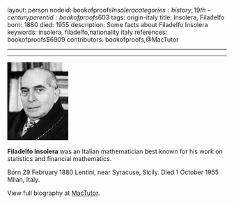 layout: person
nodeid: bookofproofs$Insolera
categories: history,19th-century
parentid: bookofproofs$603
tags: origin-italy
title: Insolera, Filadelfo
born: 1880
died: 1955
description: Some facts about Filadelfo Insolera
keywords: insolera, filadelfo,nationality italy
references: bookofproofs$6909
contributors: bookofproofs,@MacTutor

---


---

![Insolera.jpg](https://github.com/bookofproofs/bookofproofs.github.io/blob/main/_sources/_assets/images/portraits/Insolera.jpg?raw=true)

**Filadelfo Insolera** was an Italian mathematician best known for his work on statistics and financial mathematics.

Born 29 February 1880 Lentini, near Syracuse, Sicily. Died 1 October 1955 Milan, Italy.


View full biography at [MacTutor](https://mathshistory.st-andrews.ac.uk/Biographies/Insolera/).